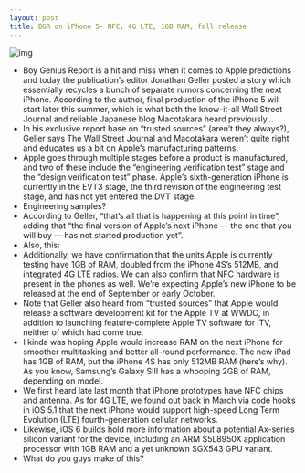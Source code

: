 ```yaml
---
layout: post
title: BGR on iPhone 5- NFC, 4G LTE, 1GB RAM, fall release
---
```

![img](http://media.idownloadblog.com/wp-content/uploads/2012/06/iphone-5-white-2.jpg)
* Boy Genius Report is a hit and miss when it comes to Apple predictions and today the publication’s editor Jonathan Geller posted a story which essentially recycles a bunch of separate rumors concerning the next iPhone. According to the author, final production of the iPhone 5 will start later this summer, which is what both the know-it-all Wall Street Journal and reliable Japanese blog Macotakara heard previously…
* In his exclusive report base on “trusted sources” (aren’t they always?), Geller says The Wall Street Journal and Macotakara weren’t quite right and educates us a bit on Apple’s manufacturing patterns:
* Apple goes through multiple stages before a product is manufactured, and two of these include the “engineering verification test” stage and the “design verification test” phase. Apple’s sixth-generation iPhone is currently in the EVT3 stage, the third revision of the engineering test stage, and has not yet entered the DVT stage.
* Engineering samples?
* According to Geller, “that’s all that is happening at this point in time”, adding that “the final version of Apple’s next iPhone — the one that you will buy — has not started production yet”.
* Also, this:
* Additionally, we have confirmation that the units Apple is currently testing have 1GB of RAM, doubled from the iPhone 4S’s 512MB, and integrated 4G LTE radios. We can also confirm that NFC hardware is present in the phones as well. We’re expecting Apple’s new iPhone to be released at the end of September or early October.
* Note that Geller also heard from “trusted sources” that Apple would release a software development kit for the Apple TV at WWDC, in addition to launching feature-complete Apple TV software for iTV, neither of which had come true.
* I kinda was hoping Apple would increase RAM on the next iPhone for smoother multitasking and better all-round performance. The new iPad has 1GB of RAM, but the iPhone 4S has only 512MB RAM (here’s why). As you know, Samsung’s Galaxy SIII has a whooping 2GB of RAM, depending on model.
* We first heard late last month that iPhone prototypes have NFC chips and antenna. As for 4G LTE, we found out back in March via code hooks in iOS 5.1 that the next iPhone would support high-speed Long Term Evolution (LTE) fourth-generation cellular networks.
* Likewise, iOS 6 builds hold more information about a potential Ax-series silicon variant for the device, including an ARM S5L8950X application processor with 1GB RAM and a yet unknown SGX543 GPU variant.
* What do you guys make of this?

